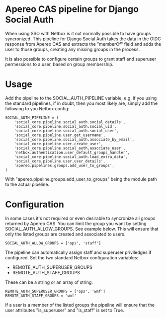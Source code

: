 # Apereo CAS pipeline for Django Social Auth

When using SSO with Netbox is it not normally possible to have groups syncronized.
This pipeline for Django Social Auth takes the data in the OIDC response from
Apereo CAS and extracts the "memberOf" field and adds the user to those groups,
creating any missing groups in the process.

It is also possible to configure certain groups to grant staff and superuser
permessions to a user, based on group membership.

# Usage

Add the pipeline to the SOCIAL_AUTH_PIPELINE variable, e.g. if you using the standard
pipelines, if in doubt, then you most likely are, simply add the following to you
Netbox config:

```
SOCIAL_AUTH_PIPELINE = (
    'social_core.pipeline.social_auth.social_details',
    'social_core.pipeline.social_auth.social_uid',
    'social_core.pipeline.social_auth.social_user',
    'social_core.pipeline.user.get_username',
    'social_core.pipeline.social_auth.associate_by_email',
    'social_core.pipeline.user.create_user',
    'social_core.pipeline.social_auth.associate_user',
    'netbox.authentication.user_default_groups_handler',
    'social_core.pipeline.social_auth.load_extra_data',
    'social_core.pipeline.user.user_details',
    'apereo.pipelines.groups.add_user_to_groups',
)
```

With "apereo.pipeline.groups.add_user_to_groups" being the module path to the actual pipeline.


# Configuration

In some cases it's not required or even desirable to syncronize all groups returned by
Apereo CAS. You can limit the group you want by setting SOCIAL_AUTH_ALLOW_GROUPS. See example
below. This will ensure that only the listed groups are created and associated to users.

```
SOCIAL_AUTH_ALLOW_GROUPS = ['ops', 'staff']
```

The pipeline can automatically assign staff and superuser priviledges if configured.
Set the two standard Netbox configuration variables:

* REMOTE_AUTH_SUPERUSER_GROUPS
* REMOTE_AUTH_STAFF_GROUPS

These can be a string or an array of string.

```
REMOTE_AUTH_SUPERUSER_GROUPS = ['ops', 'wmf']
REMOTE_AUTH_STAFF_GROUPS = 'wmf'
```

If a user is a member of the listed groups the pipeline will ensure that the user attributes
"is_superuser" and "is_staff" is set to True.
